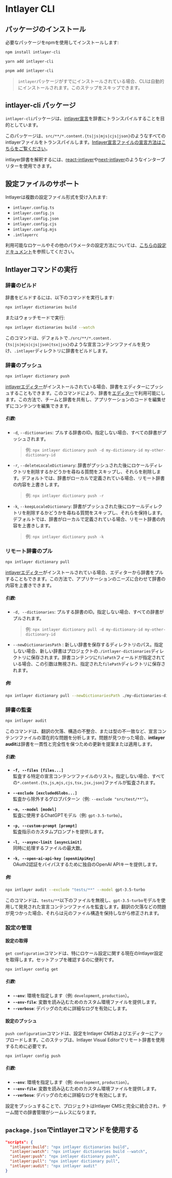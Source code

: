 # Intlayer CLI

## パッケージのインストール

必要なパッケージをnpmを使用してインストールします:

```bash packageManager="npm"
npm install intlayer-cli
```

```bash packageManager="yarn"
yarn add intlayer-cli
```

```bash packageManager="pnpm"
pnpm add intlayer-cli
```

> `intlayer`パッケージがすでにインストールされている場合、CLIは自動的にインストールされます。このステップをスキップできます。

## intlayer-cli パッケージ

`intlayer-cli`パッケージは、[intlayer宣言](https://github.com/aymericzip/intlayer/blob/main/docs/ja/dictionary/get_started.md)を辞書にトランスパイルすることを目的としています。

このパッケージは、`src/**/*.content.{ts|js|mjs|cjs|json}`のようなすべてのintlayerファイルをトランスパイルします。[Intlayer宣言ファイルの宣言方法はこちらをご覧ください](https://github.com/aymericzip/intlayer/blob/main/packages/intlayer/README.md)。

intlayer辞書を解釈するには、[react-intlayer](https://www.npmjs.com/package/react-intlayer)や[next-intlayer](https://www.npmjs.com/package/next-intlayer)のようなインタープリターを使用できます。

## 設定ファイルのサポート

Intlayerは複数の設定ファイル形式を受け入れます:

- `intlayer.config.ts`
- `intlayer.config.js`
- `intlayer.config.json`
- `intlayer.config.cjs`
- `intlayer.config.mjs`
- `.intlayerrc`

利用可能なロケールやその他のパラメータの設定方法については、[こちらの設定ドキュメント](https://github.com/aymericzip/intlayer/blob/main/docs/ja/configuration.md)を参照してください。

## Intlayerコマンドの実行

### 辞書のビルド

辞書をビルドするには、以下のコマンドを実行します:

```bash
npx intlayer dictionaries build
```

またはウォッチモードで実行:

```bash
npx intlayer dictionaries build --watch
```

このコマンドは、デフォルトで`./src/**/*.content.{ts|js|mjs|cjs|json|tsx|jsx}`のような宣言コンテンツファイルを見つけ、`.intlayer`ディレクトリに辞書をビルドします。

### 辞書のプッシュ

```bash
npx intlayer dictionary push
```

[intlayerエディター](https://github.com/aymericzip/intlayer/blob/main/docs/ja/intlayer_visual_editor.md)がインストールされている場合、辞書をエディターにプッシュすることもできます。このコマンドにより、辞書を[エディター](https://intlayer.org/dashboard)で利用可能にします。この方法で、チームと辞書を共有し、アプリケーションのコードを編集せずにコンテンツを編集できます。

##### 引数:

- `-d`, `--dictionaries`: プルする辞書のID。指定しない場合、すべての辞書がプッシュされます。
  > 例: `npx intlayer dictionary push -d my-dictionary-id my-other-dictionary-id`
- `-r`, `--deleteLocaleDictionary`: 辞書がプッシュされた後にロケールディレクトリを削除するかどうかを尋ねる質問をスキップし、それらを削除します。デフォルトでは、辞書がローカルで定義されている場合、リモート辞書の内容を上書きします。
  > 例: `npx intlayer dictionary push -r`
- `-k`, `--keepLocaleDictionary`: 辞書がプッシュされた後にロケールディレクトリを削除するかどうかを尋ねる質問をスキップし、それらを保持します。デフォルトでは、辞書がローカルで定義されている場合、リモート辞書の内容を上書きします。
  > 例: `npx intlayer dictionary push -k`

### リモート辞書のプル

```bash
npx intlayer dictionary pull
```

[intlayerエディター](https://github.com/aymericzip/intlayer/blob/main/docs/ja/intlayer_visual_editor.md)がインストールされている場合、エディターから辞書をプルすることもできます。この方法で、アプリケーションのニーズに合わせて辞書の内容を上書きできます。

##### 引数:

- `-d, --dictionaries`: プルする辞書のID。指定しない場合、すべての辞書がプルされます。
  > 例: `npx intlayer dictionary pull -d my-dictionary-id my-other-dictionary-id`
- `--newDictionariesPath` : 新しい辞書を保存するディレクトリのパス。指定しない場合、新しい辞書はプロジェクトの`./intlayer-dictionaries`ディレクトリに保存されます。辞書コンテンツに`filePath`フィールドが指定されている場合、この引数は無視され、指定された`filePath`ディレクトリに保存されます。

##### 例:

```bash
npx intlayer dictionary pull --newDictionariesPath ./my-dictionaries-dir/
```

### 辞書の監査

```bash
npx intlayer audit
```

このコマンドは、翻訳の欠落、構造の不整合、または型の不一致など、宣言コンテンツファイルの潜在的な問題を分析します。問題が見つかった場合、**intlayer audit**は辞書を一貫性と完全性を保つための更新を提案または適用します。

##### 引数:

- **`-f, --files [files...]`**  
  監査する特定の宣言コンテンツファイルのリスト。指定しない場合、すべての`*.content.{ts,js,mjs,cjs,tsx,jsx,json}`ファイルが監査されます。

- **`--exclude [excludedGlobs...]`**  
  監査から除外するグロブパターン（例: `--exclude "src/test/**"`）。

- **`-m, --model [model]`**  
  監査に使用するChatGPTモデル（例: `gpt-3.5-turbo`）。

- **`-p, --custom-prompt [prompt]`**  
  監査指示のカスタムプロンプトを提供します。

- **`-l, --async-limit [asyncLimit]`**  
  同時に処理するファイルの最大数。

- **`-k, --open-ai-api-key [openAiApiKey]`**  
  OAuth2認証をバイパスするために独自のOpenAI APIキーを提供します。

##### 例:

```bash
npx intlayer audit --exclude "tests/**" --model gpt-3.5-turbo
```

このコマンドは、`tests/**`以下のファイルを無視し、`gpt-3.5-turbo`モデルを使用して発見された宣言コンテンツファイルを監査します。翻訳の欠落などの問題が見つかった場合、それらは元のファイル構造を保持しながら修正されます。

### 設定の管理

#### 設定の取得

`get configuration`コマンドは、特にロケール設定に関する現在のIntlayer設定を取得します。セットアップを確認するのに便利です。

```bash
npx intlayer config get
```

##### 引数:

- **`--env`**: 環境を指定します（例: `development`, `production`）。
- **`--env-file`**: 変数を読み込むためのカスタム環境ファイルを提供します。
- **`--verbose`**: デバッグのために詳細なログを有効にします。

#### 設定のプッシュ

`push configuration`コマンドは、設定をIntlayer CMSおよびエディターにアップロードします。このステップは、Intlayer Visual Editorでリモート辞書を使用するために必要です。

```bash
npx intlayer config push
```

##### 引数:

- **`--env`**: 環境を指定します（例: `development`, `production`）。
- **`--env-file`**: 変数を読み込むためのカスタム環境ファイルを提供します。
- **`--verbose`**: デバッグのために詳細なログを有効にします。

設定をプッシュすることで、プロジェクトはIntlayer CMSと完全に統合され、チーム間での辞書管理がシームレスになります。

## `package.json`でintlayerコマンドを使用する

```json fileName="package.json"
"scripts": {
  "intlayer:build": "npx intlayer dictionaries build",
  "intlayer:watch": "npx intlayer dictionaries build --watch",
  "intlayer:push": "npx intlayer dictionary push",
  "intlayer:pull": "npx intlayer dictionary pull",
  "intlayer:audit": "npx intlayer audit"
}
```
